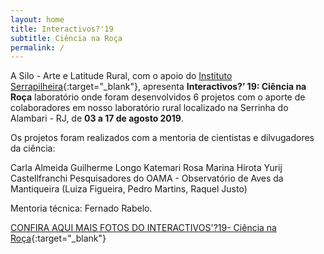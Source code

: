 ```yaml
---
layout: home
title: Interactivos?'19
subtitle: Ciência na Roça
permalink: /
---
```

A Silo - Arte e Latitude Rural, com o apoio do [Instituto Serrapilheira](https://serrapilheira.org){:target="_blank"}, apresenta **Interactivos?’ 19: Ciência na Roça** laboratório onde foram desenvolvidos 6 projetos com o aporte de colaboradores em nosso laboratório rural localizado na Serrinha do Alambari - RJ, de **03 a 17 de agosto 2019**.
  
Os projetos foram realizados com a mentoria de cientistas e dilvugadores da ciência:

Carla Almeida
Guilherme Longo
Katemari Rosa
Marina Hirota
Yurij Castellfranchi
Pesquisadores do OAMA - Observatório de Aves da Mantiqueira (Luiza Figueira, Pedro Martins, Raquel Justo)

Mentoria técnica: Fernado Rabelo.
    
[CONFIRA AQUI MAIS FOTOS DO INTERACTIVOS'?19- Ciência na Roça](https://www.flickr.com/photos/184616193@N07/albums/with/72157711069333713){:target="_blank"}


